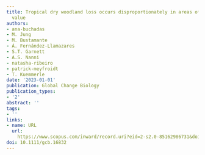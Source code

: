 ```yaml
---
title: Tropical dry woodland loss occurs disproportionately in areas of highest conservation
  value
authors:
- ana-buchadas
- M. Jung
- M. Bustamante
- Á. Fernández-Llamazares
- S.T. Garnett
- A.S. Nanni
- natasha-ribeiro
- patrick-meyfroidt
- T. Kuemmerle
date: '2023-01-01'
publication: Global Change Biology
publication_types:
- '2'
abstract: ''
tags:
- ''
links:
- name: URL
  url: 
    https://www.scopus.com/inward/record.uri?eid=2-s2.0-85162986731&doi=10.1111%2fgcb.16832&partnerID=40&md5=43e125b39b7f8755194b1c6a71e4dfe0
doi: 10.1111/gcb.16832
---
```

